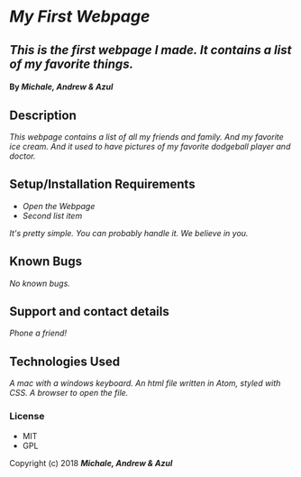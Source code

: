 # _My First Webpage_

## _This is the first webpage I made. It contains a list of my favorite things._

#### By _**Michale, Andrew & Azul**_

## Description

_This webpage contains a list of all my friends and family. And my favorite ice cream. And it used to have pictures of my favorite dodgeball player and doctor._

## Setup/Installation Requirements

* _Open the Webpage_
* _Second list item_

_It's pretty simple. You can probably handle it. We believe in you._

## Known Bugs

_No known bugs._

## Support and contact details

_Phone a friend!_

## Technologies Used

_A mac with a windows keyboard. An html file written in Atom, styled with CSS. A browser to open the file._

### License

* MIT
* GPL

Copyright (c) 2018 **_Michale, Andrew & Azul_**
